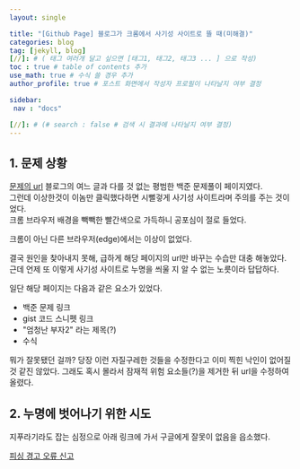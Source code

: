 ```yaml
---
layout: single

title: "[Github Page] 블로그가 크롬에서 사기성 사이트로 뜰 때(미해결)"
categories: blog
tag: [jekyll, blog]
[//]: # ( 태그 여러개 달고 싶으면 [태그1, 태그2, 태그3 ... ] 으로 작성)
toc : true # table of contents 추가
use_math: true # 수식 쓸 경우 추가
author_profile: true # 포스트 화면에서 작성자 프로필이 나타날지 여부 결정

sidebar:
 nav : "docs"

[//]: # (# search : false # 검색 시 결과에 나타날지 여부 결정)
---
```


## 1. 문제 상황

[문제의 url](https://slackjawed12.github.io/codingtest/baekjoon-1271-biginteger/)
블로그의 여느 글과 다를 것 없는 평범한 백준 문제풀이 페이지였다.<br/>
그런데 이상한것이 이놈만 클릭했다하면 시뻘겋게 사기성 사이트라며 주의를 주는 것이었다.<br/>
크롬 브라우저 배경을 빽빽한 빨간색으로 가득하니 공포심이 절로 들었다.



크롬이 아닌 다른 브라우저(edge)에서는 이상이 없었다.<br/>


결국 원인을 찾아내지 못해, 급하게 해당 페이지의 url만 바꾸는 수습만 대충 해놓았다.<br/>
근데 언제 또 이렇게 사기성 사이트로 누명을 씌울 지 알 수 없는 노릇이라 답답하다.<br/>

일단 해당 페이지는 다음과 같은 요소가 있었다. <br/>

- 백준 문제 링크
- gist 코드 스니펫 링크 
- "엄청난 부자2" 라는 제목(?)
- 수식

뭐가 잘못됐던 걸까? 당장 이런 자질구레한 것들을 수정한다고 이미 찍힌 낙인이 없어질 것 같진 않았다. 그래도 혹시 몰라서 잠재적 위험 요소들(?)을 제거한 뒤 url을 수정하여 올렸다.

## 2. 누명에 벗어나기 위한 시도

지푸라기라도 잡는 심정으로 아래 링크에 가서 구글에게 잘못이 없음을 읍소했다.<br/>

[피싱 경고 오류 신고](https://safebrowsing.google.com/safebrowsing/report_error/?hl=ko)


